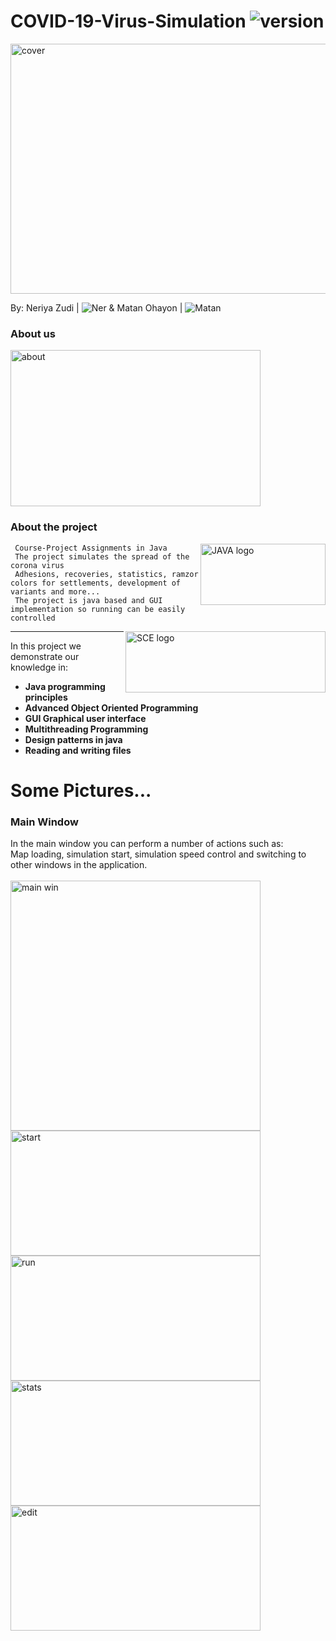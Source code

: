 # COVID-19-Virus-Simulation <img src="https://img.shields.io/badge/version-2.0-yellowgreen" alt="version" >

<img src="https://github.com/NeriyaZudi/COVID-19-Virus-Simulation/blob/master/pictures/cover.jpg" align="center"
     alt="cover" width="600" height="400">


 By: Neriya Zudi | <img src="https://img.shields.io/badge/Neriya-Programmer-blue" alt="Ner" > 
 & Matan Ohayon | <img src="https://img.shields.io/badge/Matan-Programmer-green" alt="Matan" >
   
<h3> About us </h3>
  <img src="https://github.com/NeriyaZudi/COVID-19-Virus-Simulation/blob/master/pictures/about.png" align="center"
     alt="about" width="400" height="250">
     
  <h3> About the project </h3>
   <img src="https://github.com/NeriyaZudi/COVID-19-Virus-Simulation/blob/master/pictures/Java_programming_language_logo.svg.png" align="right"
     alt="JAVA logo" width="200" height="98">

     Course-Project Assignments in Java
     The project simulates the spread of the corona virus
     Adhesions, recoveries, statistics, ramzor colors for settlements, development of variants and more...
     The project is java based and GUI implementation so running can be easily controlled

 <img src="https://upload.wikimedia.org/wikipedia/he/4/44/SCE_logo.png" align="right"
     alt="SCE logo" width="320" height="98">
  <hr>
    
   In this project we demonstrate our knowledge in:
   * **Java programming principles**
   * **Advanced Object Oriented Programming**
   * **GUI Graphical user interface**
   * **Multithreading Programming**
   * **Design patterns in java**
   * **Reading and writing files**

# Some Pictures...
<h3> Main Window </h3>
        In the main window you can perform a number of actions such as:<br> Map loading, simulation start, 
        simulation speed control and switching to other windows in the application.<br>  <br> 
 <img src="https://github.com/NeriyaZudi/COVID-19-Virus-Simulation/blob/master/pictures/main%20window.png" align="center" 
      alt="main win"  width="400" height="400">
 <img src="https://github.com/NeriyaZudi/COVID-19-Virus-Simulation/blob/master/pictures/start.png" align="center"
     alt="start" width="400" height="200">
 <img src="https://github.com/NeriyaZudi/COVID-19-Virus-Simulation/blob/master/pictures/run.png" align="center"
     alt="run" width="400" height="200">
<img src="https://github.com/NeriyaZudi/COVID-19-Virus-Simulation/blob/master/pictures/stats.png" align="center"
     alt="stats" width="400" height="200">
<img src="https://github.com/NeriyaZudi/COVID-19-Virus-Simulation/blob/master/pictures/edit%20mut.png" align="center"
     alt="edit" width="400" height="200">
 
    
